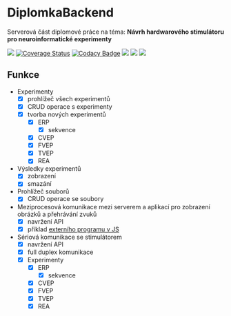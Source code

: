 # DiplomkaBackend

Serverová část diplomové práce na téma: **Návrh hardwarového stimulátoru pro neuroinformatické experimenty**

![](https://github.com/stechy1/diplomka-backend/workflows/build/badge.svg)
[![Coverage Status](https://coveralls.io/repos/github/stechy1/diplomka-backend/badge.svg?branch=master)](https://coveralls.io/github/stechy1/diplomka-backend?branch=master)
[![Codacy Badge](https://api.codacy.com/project/badge/Grade/8dd77eb15cf947a68376d3c6b19f010c)](https://www.codacy.com/manual/stechy12/diplomka-backend?utm_source=github.com&amp;utm_medium=referral&amp;utm_content=stechy1/diplomka-backend&amp;utm_campaign=Badge_Grade)
![](https://img.shields.io/github/languages/code-size/stechy1/diplomka-backend)
![](https://img.shields.io/github/package-json/v/stechy1/diplomka-backend)
![](https://img.shields.io/librariesio/github/stechy1/diplomka-backend)

## Funkce

 - Experimenty
   - [x] prohlížeč všech experimentů
   - [x] CRUD operace s experimenty
   - [x] tvorba nových experimentů
     - [x] ERP
       - [x] sekvence
     - [x] CVEP
     - [x] FVEP
     - [x] TVEP
     - [x] REA
 - Výsledky experimentů
   - [x] zobrazení
   - [x] smazání
 - Prohlížeč souborů
   - [x] CRUD operace se soubory
 - Meziprocesová komunikace mezi serverem a aplikací pro zobrazení obrázků a přehrávání zvuků
   - [x] navržení API
   - [x] příklad [externího programu v JS](https://github.com/stechy1/diplomka-backend/blob/master/ipc-client.js)
 - Sériová komunikace se stimulátorem
   - [x] navržení API
   - [x] full duplex komunikace
   - [x] Experimenty
     - [x] ERP
       - [x] sekvence
     - [x] CVEP
     - [x] FVEP
     - [x] TVEP
     - [x] REA
